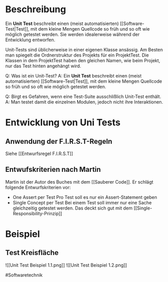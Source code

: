 # Beschreibung
Ein **Unit Test** beschreibt einen (meist automatisierten) [[Software-Test|Test]], mit dem kleine Mengen Quellcode so früh und so oft wie möglich getestet werden.
Sie werden idealerweise während der Entwicklung entworfen.

Unit-Tests sind üblicherweise in einer eigenen Klasse ansässig.
Am Besten man spiegelt die Ordnerstruktur des Projekts für ein ProjektTest.
Die Klassen in dem ProjektTest haben den gleichen Namen, wie beim Projekt, nur das Test hinten angehängt wird.

Q: Was ist ein Unit-Test?
A: Ein **Unit Test** beschreibt einen (meist automatisierten) [[Software-Test|Test]], mit dem kleine Mengen Quellcode so früh und so oft wie möglich getestet werden.
<!--ID: 1642952241736-->


Q: Birgt es Gefahren, wenn eine Test-Suite ausschlißlich Unit-Test enthält.
A: Man testet damit die einzelnen Modulen, jedoch nicht ihre Interaktionen.
<!--ID: 1642952241889-->


# Entwicklung von Uni Tests
## Anwendung der F.I.R.S.T-Regeln
Siehe [[Entwurfsregel F.I.R.S.T]]

## Entwufskriterien nach Martin
Martin ist der Autor des Buches mit dem [[Sauberer Code]]. Er schlägt folgende Entwurfskriterien vor:
- One Assert per Test
Pro Test soll es nur ein Assert-Statement geben
- Single Concept per Test
Bei einem Test soll immer nur eine Sache gleichzeitig getestet werden. Das deckt sich gut mit dem [[Single-Responsibility-Prinzip]]

# Beispiel
## Test Kreisfläche
![[Unit Test Beispiel 1.1.png]]
![[Unit Test Beispiel 1.2.png]]

#Softwaretechnik 